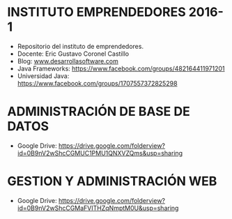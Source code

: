 # INSTITUTO EMPRENDEDORES 2016-1

- Repositorio del instituto de emprendedores.
- Docente: Eric Gustavo Coronel Castillo
- Blog: www.desarrollasoftware.com
- Java Frameworks: https://www.facebook.com/groups/482164411971201
- Universidad Java: https://www.facebook.com/groups/1707557372825298


# ADMINISTRACIÓN DE BASE DE DATOS

- Google Drive: https://drive.google.com/folderview?id=0B9nV2wShcCGMUC1PMU1QNXVZQms&usp=sharing

# GESTION Y ADMINISTRACIÓN WEB

- Google Drive: https://drive.google.com/folderview?id=0B9nV2wShcCGMaFVITHZqNmptM0U&usp=sharing